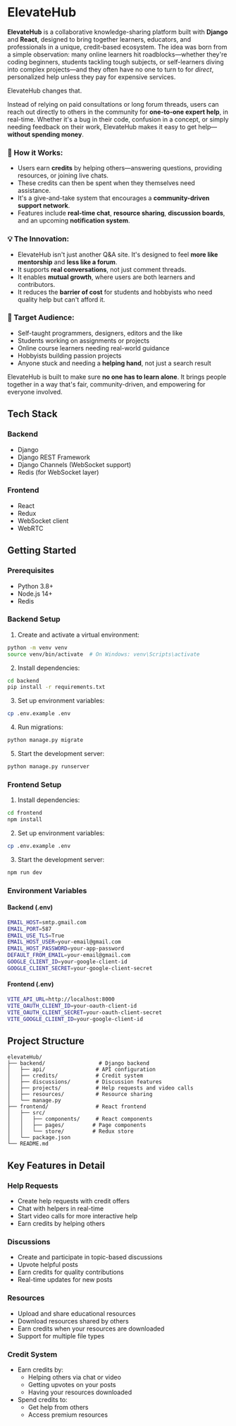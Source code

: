 # ElevateHub

**ElevateHub** is a collaborative knowledge-sharing platform built with **Django** and **React**, designed to bring together learners, educators, and professionals in a unique, credit-based ecosystem. The idea was born from a simple observation: many online learners hit roadblocks—whether they're coding beginners, students tackling tough subjects, or self-learners diving into complex projects—and they often have no one to turn to for *direct*, personalized help unless they pay for expensive services.

ElevateHub changes that.

Instead of relying on paid consultations or long forum threads, users can reach out directly to others in the community for **one-to-one expert help**, in real-time. Whether it's a bug in their code, confusion in a concept, or simply needing feedback on their work, ElevateHub makes it easy to get help—**without spending money**.

### 🔧 How it Works:
- Users earn **credits** by helping others—answering questions, providing resources, or joining live chats.
- These credits can then be spent when they themselves need assistance.
- It's a give-and-take system that encourages a **community-driven support network**.
- Features include **real-time chat**, **resource sharing**, **discussion boards**, and an upcoming **notification system**.

### 💡 The Innovation:
- ElevateHub isn't just another Q&A site. It's designed to feel **more like mentorship** and **less like a forum**.
- It supports **real conversations**, not just comment threads.
- It enables **mutual growth**, where users are both learners and contributors.
- It reduces the **barrier of cost** for students and hobbyists who need quality help but can't afford it.

### 🎯 Target Audience:
- Self-taught programmers, designers, editors and the like
- Students working on assignments or projects
- Online course learners needing real-world guidance
- Hobbyists building passion projects
- Anyone stuck and needing a **helping hand**, not just a search result

ElevateHub is built to make sure **no one has to learn alone**. It brings people together in a way that's fair, community-driven, and empowering for everyone involved.

## Tech Stack

### Backend
- Django
- Django REST Framework
- Django Channels (WebSocket support)
- Redis (for WebSocket layer)

### Frontend
- React
- Redux
- WebSocket client
- WebRTC

## Getting Started

### Prerequisites
- Python 3.8+
- Node.js 14+
- Redis

### Backend Setup

1. Create and activate a virtual environment:
```bash
python -m venv venv
source venv/bin/activate  # On Windows: venv\Scripts\activate
```

2. Install dependencies:
```bash
cd backend
pip install -r requirements.txt
```

3. Set up environment variables:
```bash
cp .env.example .env
```

4. Run migrations:
```bash
python manage.py migrate
```

5. Start the development server:
```bash
python manage.py runserver
```

### Frontend Setup

1. Install dependencies:
```bash
cd frontend
npm install
```

2. Set up environment variables:
```bash
cp .env.example .env
```

3. Start the development server:
```bash
npm run dev
```

### Environment Variables

#### Backend (.env)
```bash
EMAIL_HOST=smtp.gmail.com
EMAIL_PORT=587
EMAIL_USE_TLS=True
EMAIL_HOST_USER=your-email@gmail.com
EMAIL_HOST_PASSWORD=your-app-password
DEFAULT_FROM_EMAIL=your-email@gmail.com
GOOGLE_CLIENT_ID=your-google-client-id
GOOGLE_CLIENT_SECRET=your-google-client-secret
```

#### Frontend (.env)
```bash
VITE_API_URL=http://localhost:8000
VITE_OAUTH_CLIENT_ID=your-oauth-client-id
VITE_OAUTH_CLIENT_SECRET=your-oauth-client-secret
VITE_GOOGLE_CLIENT_ID=your-google-client-id
```

## Project Structure

```
elevateHub/
├── backend/                 # Django backend
│   ├── api/                # API configuration
│   ├── credits/            # Credit system
│   ├── discussions/        # Discussion features
│   ├── projects/           # Help requests and video calls
│   ├── resources/          # Resource sharing
│   └── manage.py
├── frontend/               # React frontend
│   ├── src/
│   │   ├── components/     # React components
│   │   ├── pages/         # Page components
│   │   └── store/         # Redux store
│   └── package.json
└── README.md
```

## Key Features in Detail

### Help Requests
- Create help requests with credit offers
- Chat with helpers in real-time
- Start video calls for more interactive help
- Earn credits by helping others

### Discussions
- Create and participate in topic-based discussions
- Upvote helpful posts
- Earn credits for quality contributions
- Real-time updates for new posts

### Resources
- Upload and share educational resources
- Download resources shared by others
- Earn credits when your resources are downloaded
- Support for multiple file types

### Credit System
- Earn credits by:
  - Helping others via chat or video
  - Getting upvotes on your posts
  - Having your resources downloaded
- Spend credits to:
  - Get help from others
  - Access premium resources
